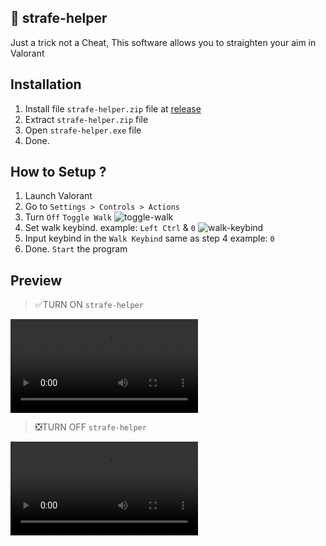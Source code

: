 
## 🎯 strafe-helper

Just a trick not a Cheat, This software allows you to straighten your aim in Valorant

## Installation
1. Install file `strafe-helper.zip` file at [release](https://github.com/pixelwhiz/strafe-helper/releases)
2. Extract `strafe-helper.zip` file
3. Open `strafe-helper.exe` file
4. Done.

## How to Setup ?
1.	Launch Valorant
2.	Go to `Settings > Controls > Actions`
3.	Turn `Off` `Toggle Walk`
      ![toggle-walk](https://github.com/pixelwhiz/strafe-helper/blob/master/assets/ToggleWalk.png)
5.	Set walk keybind. example: `Left Ctrl` & `0`
      ![walk-keybind](https://github.com/pixelwhiz/strafe-helper/blob/master/assets/WalkKeybind.png)
6.	Input keybind  in the `Walk Keybind` same as step 4 example: `0`
6.	Done. `Start` the program

## Preview

> ✅TURN ON `strafe-helper`

![Preview 1](https://github.com/pixelwhiz/strafe-helper/blob/master/assets/preview1.mp4)
> ❎TURN OFF `strafe-helper`

![Preview 2](https://github.com/pixelwhiz/strafe-helper/blob/master/assets/preview2.mp4)
